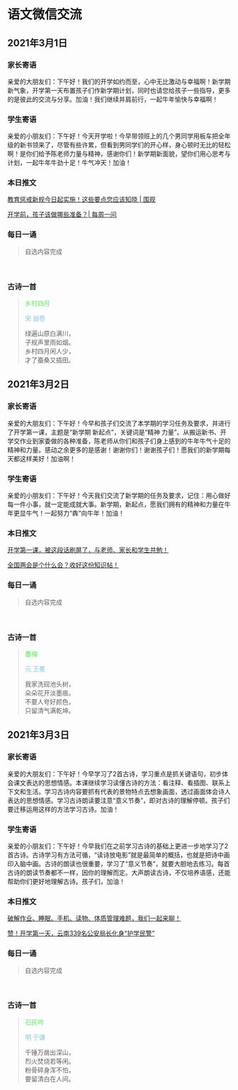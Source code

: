 #  语文微信交流

## 2021年3月1日

### 家长寄语

亲爱的大朋友们：下午好！我们的开学如约而至，心中无比激动与幸福啊！新学期新气象，开学第一天布置孩子们作新学期计划，同时也请您给孩子一些指导，更多的是彼此的交流与分享。加油！我们继续并肩前行，一起牛年愉快与幸福啊！

### 学生寄语

亲爱的小朋友们：下午好！今天开学啦！今早带领班上的几个男同学用板车把全年级的新书领来了，尽管有些许累，但看到男同学们的开心样，身心顿时无比的轻松啊！是你们给予陈老师力量与精神，感谢你们！新学期新面貌，望你们用心思考与计划，一起牛年牛劲十足！牛气冲天！加油！

### 本日推文

[教育惩戒新规今日起实施！这些要点您应该知晓 | 围观](https://mp.weixin.qq.com/s/BsgZc50OK4Nt1GrECs70CA)

[开学前，孩子该做哪些准备？| 每周一问](https://mp.weixin.qq.com/s/AKqJEyDpff6nuwHEi-gPwg)

### 每日一诵

> 自选内容完成

　　

### 古诗一首

> <font color=lightgreen> **乡村四月**</font>  
>
> <font color=lightblue> **宋	翁卷**</font>    
>
> 绿遍山原白满川，  
> 子规声里雨如烟。  
> 乡村四月闲人少，  
> 才了蚕桑又插田。



## 2021年3月2日

### 家长寄语

亲爱的大朋友们：下午好！今早和孩子们交流了本学期的学习任务及要求，并进行了开学第一课，主题是“新学期  新起点”，关键词是“精神   力量”。从搬运新书、开学交作业到家委做的各种准备，陈老师从你们和孩子们身上感到的牛年牛气十足的精神和力量。感动之余更多的是感谢！谢谢你们！谢谢孩子们！愿我们的新学期每天都这样美好！加油啊！

### 学生寄语

亲爱的小朋友们：下午好！今天我们交流了新学期的任务及要求，记住：用心做好每一件小事，就一定能成就大事。新学期，新起点，愿我们拥有的精神和力量在牛年更显牛气！一起努力“犇”向牛年！加油！

### 本日推文

[开学第一课，被这段话刷屏了，与老师、家长和学生共勉！](https://mp.weixin.qq.com/s/dV7YVo2GlWTko21-DVySfQ)

[全国两会是个什么会？收好这份知识帖！](https://mp.weixin.qq.com/s/Nj1shit6Ezy52oqYqTLTxA)

### 每日一诵

> 自选内容完成

　　

### 古诗一首

> <font color=lightgreen> **墨梅**</font>  
>
> <font color=lightblue> **元	王冕**</font>    
>
> 我家洗砚池头树，  
> 朵朵花开淡墨痕。  
> 不要人夸好颜色，  
> 只留清气满乾坤。



## 2021年3月3日

### 家长寄语

亲爱的大朋友们：下午好！今早学习了2首古诗，学习重点是抓关键语句，初步体会课文表达的思想情感。本课继续学习读懂古诗的方法：看注释、看插图、联系上下文和生活。学习古诗内容要抓有代表的景物特点去想象画面，透过画面体会诗人表达的思想情感。学习古诗朗读要注意“意义节奏”，即对古诗的理解停顿。孩子们要迁移运用这样的方法学习古诗。加油！

### 学生寄语

亲爱的小朋友们：下午好！今早我们在之前学习古诗的基础上更进一步地学习了2首古诗。古诗学习有方法可循，“读诗放电影”就是最简单的概括，也就是把诗中画印入脑中画。古诗的朗读也很重要，学习了“意义节奏”，就要大胆地去练习。每首古诗的朗读节奏都不一样，因你的理解而定。大声朗读古诗，不仅培养语感，还能帮助你们更好地理解古诗。孩子们，加油！

### 本日推文

[破解作业、睡眠、手机、读物、体质管理难题，我们一起来聊！](https://mp.weixin.qq.com/s/rTnH9Ncpv6CRha5E13-9Gw)

[赞！开学第一天，云南339名公安局长化身“护学民警”](https://mp.weixin.qq.com/s/XhG6fzNnsl_dftG6KBCQgQ)

### 每日一诵

> 自选内容完成

　　

### 古诗一首

> <font color=lightgreen> **石灰吟**</font>  
>
> <font color=lightblue> **明	于谦**</font>    
>
> 千锤万凿出深山，  
> 烈火焚烧若等闲。  
> 粉骨碎身浑不怕，  
> 要留清白在人间。